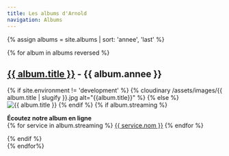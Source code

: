 ```yaml
---
title: Les albums d'Arnold
navigation: Albums
---
```


{% assign albums = site.albums | sort: 'annee', 'last' %}
<div class="block-album-page">
{% for album in albums reversed %}
<div class="block-album-page__element">
<h2><a href="{{ album.url }}">{{ album.title }}</a> - {{ album.annee }}</h2>
<div class="block-album-page__element-int">
{% if site.environment != 'development' %}
{% cloudinary /assets/images/{{ album.title | slugify }}.jpg alt="{{album.title}}" %}
{% else %}
<img src="/assets/images/{{ album.title | slugify }}.jpg" alt="{{ album.title }}">
{% endif %}
{% if album.streaming %}
<p><strong>Écoutez notre album en ligne</strong><br>
{% for service in album.streaming %}
  <a href="{{ service.url }}">{{ service.nom }}</a>
{% endfor %}
</p>
{% endif %}
</div>
</div>
{% endfor%}
</div>
